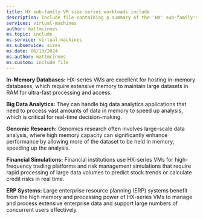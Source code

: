 ```yaml
---
title: HX sub-family VM size series workloads include
description: Include file containing a summary of the 'HX' sub-family's potential workloads.
services: virtual-machines
author: mattmcinnes
ms.topic: include
ms.service: virtual-machines
ms.subservice: sizes
ms.date: 06/13/2024
ms.author: mattmcinnes
ms.custom: include file
---
```

**In-Memory Databases:** HX-series VMs are excellent for hosting in-memory databases, which require extensive memory to maintain large datasets in RAM for ultra-fast processing and access.

**Big Data Analytics:** They can handle big data analytics applications that need to process vast amounts of data in memory to speed up analysis, which is critical for real-time decision-making.

**Genomic Research:** Genomics research often involves large-scale data analysis, where high memory capacity can significantly enhance performance by allowing more of the dataset to be held in memory, speeding up the analysis.

**Financial Simulations:** Financial institutions use HX-series VMs for high-frequency trading platforms and risk management simulations that require rapid processing of large data volumes to predict stock trends or calculate credit risks in real time.

**ERP Systems:** Large enterprise resource planning (ERP) systems benefit from the high memory and processing power of HX-series VMs to manage and process extensive enterprise data and support large numbers of concurrent users effectively.